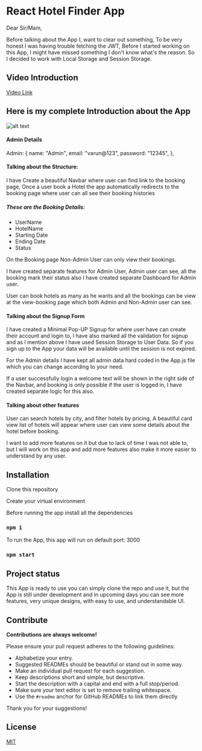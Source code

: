 # React Hotel Finder App

Dear Sir/Mam,

Before talking about the App I, want to clear out something, To be very honest I was having trouble  fetching the JWT,  Before I started working on this App, I might have missed something I don't know what's the reason. So I decided to work with Local Storage and Session Storage. 

## Video Introduction

[Video Link](https://drive.google.com/file/d/1F5zp8Fgc1iHH9ED7yM6jAhhgnOGZ0nMo/view)

## Here is my complete Introduction about the App

![alt text](https://i.imgur.com/sHOJpph.png)

#### Admin Details
Admin: {
      name: "Admin",
      email: "varun@123",
      password: "12345",
    },

#### Talking about the Structure:

I have Create a beautiful Navbar  where user can find link to the booking page, Once a user book a Hotel the app automatically redirects to the booking page where user can all see their booking histories

#####   These are the Booking Details:

- UserName 
- HotelName
- Starting Date
- Ending Date
- Status

On the Booking page Non-Admin User can only view their bookings.

I have created separate features for Admin User, Admin user can see, all the booking mark their status also I have created separate Dashboard for Admin user.

User can book hotels as many as he wants and all the bookings can be view at the view-booking page which both Admin and Non-Admin user can see.

#### Talking about the Signup Form

I have created a Minimal Pop-UP Signup for where user have can create their account and login to, I have also marked all the validation for signup and as I mention above I have used Session Storage to User Data. So if you sign up to the App your data will be available until the session is not expired.

For the Admin details I have kept all admin data hard coded in the App.js file which you can change according to your need. 

If a user successfully login a welcome text will be shown in the right side of the Navbar, and booking is only possible if the user is logged in, I have created separate logic for this also.

#### Talking about other features

User can search hotels by city, and filter hotels by pricing, A beautiful card view list of hotels will appear where user can view some details about the hotel before booking. 

I want to add more features on it but due to lack of time I was not able to, but I will work on this app and add more features also make it more easier to understand by any user.

## Installation

Clone this repository

Create your virtual environment

Before running the app install all the dependencies

### `npm i`

To run the App, this app will run on default port: 3000

### `npm start`

## Project status

This App is ready to use you can simply clone the repo and use it, but the App is still under development and in upcoming days you can see more features, very unique designs, with easy to use, and understandable UI.

## Contribute

**Contributions are always welcome!**

Please ensure your pull request adheres to the following guidelines:

- Alphabetize your entry.
- Suggested READMEs should be beautiful or stand out in some way.
- Make an individual pull request for each suggestion.
- Keep descriptions short and simple, but descriptive.
- Start the description with a capital and end with a full stop/period.
- Make sure your text editor is set to remove trailing whitespace.
- Use the `#readme` anchor for GitHub READMEs to link them directly

Thank you for your suggestions!

## License

[MIT](https://choosealicense.com/licenses/mit/)

